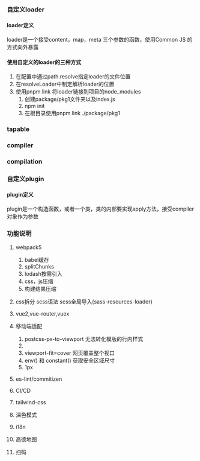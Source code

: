 ### 自定义loader
#### loader定义
loader是一个接受content，map，meta 三个参数的函数，使用Common JS 的方式向外暴露

#### 使用自定义的loader的三种方式
1. 在配置中通过path.resolve指定loader的文件位置
2. 在resolveLoader中制定解析loader的位置
3. 使用pnpm link 将loader链接到项目的node_modules
   1. 创建package/pkg1文件夹以及index.js
   2. npm init
   3. 在根目录使用pnpm link ./package/pkg1

### tapable
### compiler
### compilation
### 自定义plugin
#### plugin定义
plugin是一个构造函数，或者一个类，类的内部要实现apply方法，接受compiler对象作为参数

### 功能说明
1. webpack5
   1. babel缓存
   2. splitChunks
   3. lodash按需引入
   4. css，js压缩
   5. 构建结果压缩
2. css拆分 scss语法 scss全局导入(sass-resources-loader)
3. vue2,vue-router,vuex
4. 移动端适配
   1. postcss-px-to-viewport 无法转化模版的行内样式
   2. <meta name="viewport" content="width=device-width, initial-scale=1.0, maximum-scale=1.0, minimum-scale=1.0, viewport-fit=cover">
   3. viewport-fit=cover 网页覆盖整个视口
   4. env() 和 constant() 获取安全区域尺寸
   5. 1px
   
5. es-lint/commitizen
6. CI/CD
7. tailwind-css
8. 深色模式
9.  i18n
10. 高德地图
11. 扫码
